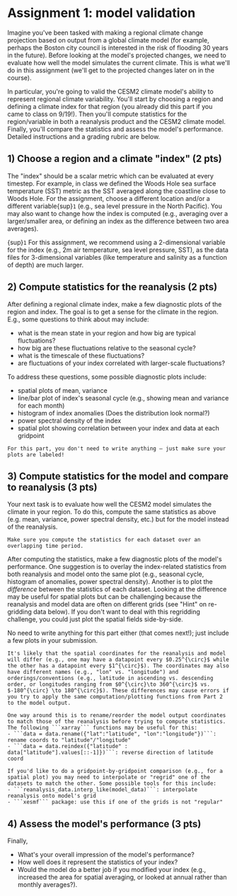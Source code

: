 # Assignment 1: model validation

Imagine you've been tasked with making a regional climate change projection based on output from a global climate model (for example, perhaps the Boston city council is interested in the risk of flooding 30 years in the future). Before looking at the model's projected changes, we need to evaluate how well the model simulates the current climate. This is what we'll do in this assignment (we'll get to the projected changes later on in the course).

In particular, you're going to valid the CESM2 climate model's ability to represent regional climate variability. You'll start by choosing a region and defining a climate index for that region (you already did this part if you came to class on 9/19!). Then you'll compute statistics for the region/variable in both a reanalysis product and the CESM2 climate model. Finally, you'll compare the statistics and assess the model's performance. Detailed instructions and a grading rubric are below.

## 1) Choose a region and a climate "index" (2 pts)
The "index" should be a scalar metric which can be evaluated at every timestep. For example, in class we defined the Woods Hole sea surface temperature (SST) metric as the SST averaged along the coastline close to Woods Hole. For the assignment, choose a different location and/or a different variable{sup}`1` (e.g., sea level pressure in the North Pacific). You may also want to change how the index is computed (e.g., averaging over a larger/smaller area, or defining an index as the difference between two area averages).

{sup}`1` For this assignment, we recommend using a 2-dimensional variable for the index (e.g., 2m air temperature, sea level pressure, SST), as the data files for 3-dimensional variables (like temperature and salinity as a function of depth) are much larger.


## 2) Compute statistics for the reanalysis (2 pts)
After defining a regional climate index, make a few diagnostic plots of the region and index. The goal is to get a sense for the climate in the region. E.g., some questions to think about may include:
- what is the mean state in your region and how big are typical fluctuations?
- how big are these fluctuations relative to the seasonal cycle?
- what is the timescale of these fluctuations?
- are fluctuations of your index correlated with larger-scale fluctuations?

To address these questions, some possible diagnostic plots include:
- spatial plots of mean, variance
- line/bar plot of index's seasonal cycle (e.g., showing mean and variance for each month)
- histogram of index anomalies (Does the distribution look normal?)
- power spectral density of the index
- spatial plot showing correlation between your index and data at each gridpoint 

```{note}
For this part, you don't need to write anything – just make sure your plots are labeled!
```

## 3) Compute statistics for the model and compare to reanalysis (3 pts)
Your next task is to evaluate how well the CESM2 model simulates the climate in your region. To do this, compute the same statistics as above (e.g. mean, variance, power spectral density, etc.) but for the model instead of the reanalysis. 

```{warning}
Make sure you compute the statistics for each dataset over an overlapping time period.
```

After computing the statistics, make a few diagnostic plots of the model's performance. One suggestion is to overlay the index-related statistics from both reanalysis and model onto the same plot (e.g., seasonal cycle, histogram of anomalies, power spectral density). Another is to plot the *difference* between the statistics of each dataset. Looking at the difference may be useful for spatial plots but can be challenging because the reanalysis and model data are often on different grids (see "Hint" on re-gridding data below). If you don't want to deal with this regridding challenge, you could just plot the spatial fields side-by-side.

No need to write anything for this part either (that comes next!); just include a few plots in your submission.

```{admonition} Hint: re-labeling coordinates
It's likely that the spatial coordinates for the reanalysis and model will differ (e.g., one may have a datapoint every $0.25^{\circ}$ while the other has a datapoint every $1^{\circ}$). The coordinates may also have different names (e.g., "lon" vs. "longitude") and orderings/conventions (e.g., latitude in ascending vs. descending order, or longitudes ranging from $0^{\circ}\to 360^{\circ}$ vs. $-180^{\circ} \to 180^{\circ}$). These differences may cause errors if you try to apply the same computation/plotting functions from Part 2 to the model output. 

One way around this is to rename/reorder the model output coordinates to match those of the reanalysis before trying to compute statistics. The following ```xarray``` functions may be useful for this:
- ```data = data.rename({"lat":"latitude", "lon":"longitude"})```: rename coords to "latitude"/"longitude"
- ```data = data.reindex({"latitude" : data["latitude"].values[::-1]})```: reverse direction of latitude coord
```

```{admonition} Hint: re-gridding data
If you'd like to do a gridpoint-by-gridpoint comparison (e.g., for a spatial plot) you may need to interpolate or "regrid" one of the datasets to match the other. Some possible tools for this include:
- ```reanalysis_data.interp_like(model_data)```: interpolate reanalysis onto model's grid
- ```xesmf``` package: use this if one of the grids is not "regular"
```


## 4) Assess the model's performance (3 pts)
Finally, 
- What's your overall impression of the model's performance?
- How well does it represent the statistics of your index?
- Would the model do a better job if you modified your index (e.g., increased the area for spatial averaging, or looked at annual rather than monthly averages?).



